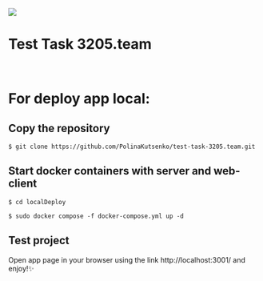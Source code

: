 <a href="https://codeclimate.com/github/PolinaKutsenko/test-task-3205.team/maintainability"><img src="https://api.codeclimate.com/v1/badges/706dbe632b1f1c9224f9/maintainability" /></a>

# Test Task 3205.team
<br>

# For deploy app local:

## Сopy the repository

```
$ git clone https://github.com/PolinaKutsenko/test-task-3205.team.git
```

## Start docker containers with server and web-client

```
$ cd localDeploy

$ sudo docker compose -f docker-compose.yml up -d
```

## Test project

Open app page in your browser using the link http://localhost:3001/ and enjoy!✨

